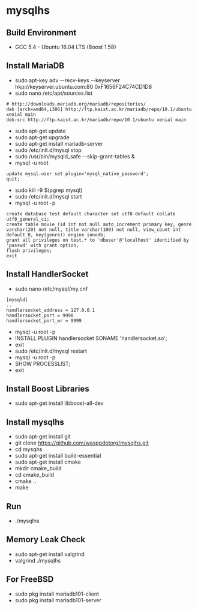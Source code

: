 
mysqlhs
=======

Build Environment
-----------------
* GCC 5.4 - Ubuntu 16.04 LTS (Boost 1.58)

Install MariaDB
---------------
* sudo apt-key adv --recv-keys --keyserver hkp://keyserver.ubuntu.com:80 0xF1656F24C74CD1D8
* sudo nano /etc/apt/sources.list
```
# http://downloads.mariadb.org/mariadb/repositories/
deb [arch=amd64,i386] http://ftp.kaist.ac.kr/mariadb/repo/10.1/ubuntu xenial main
deb-src http://ftp.kaist.ac.kr/mariadb/repo/10.1/ubuntu xenial main
```

* sudo apt-get update
* sudo apt-get upgrade
* sudo apt-get install mariadb-server
* sudo /etc/init.d/mysql stop
* sudo /usr/bin/mysqld_safe --skip-grant-tables &
* mysql -u root
```
update mysql.user set plugin='mysql_native_password';
quit;
```
 
* sudo kill -9 $(pgrep mysql)
* sudo /etc/init.d/mysql start
* mysql -u root -p
```
create database test default character set utf8 default collate utf8_general_ci;
create table movie (id int not null auto_increment primary key, genre varchar(20) not null, title varchar(100) not null, view_count int default 0, key(genre)) engine innodb;
grant all privileges on test.* to 'dbuser'@'localhost' identified by 'passwd' with grant option;
flush privileges;
exit
```

Install HandlerSocket
---------------------
* sudo nano /etc/mysql/my.cnf
```
[mysqld]
..
handlersocket_address = 127.0.0.1
handlersocket_port = 9998
handlersocket_port_wr = 9999
```

* mysql -u root -p
* INSTALL PLUGIN handlersocket SONAME 'handlersocket.so';
* exit
* sudo /etc/init.d/mysql restart
* mysql -u root -p
* SHOW PROCESSLIST;
* exit

Install Boost Libraries
-----------------------
* sudo apt-get install libboost-all-dev

Install mysqlhs
---------------
* sudo apt-get install git
* git clone https://github.com/wasppdotorg/mysqlhs.git
* cd mysqhs
* sudo apt-get install build-essential
* sudo apt-get install cmake
* mkdir cmake_build
* cd cmake_build
* cmake ..
* make

Run
---
* ./mysqlhs

Memory Leak Check
-----------------
* sudo apt-get install valgrind
* valgrind ./mysqlhs

For FreeBSD
-----------
* sudo pkg install mariadb101-client
* sudo pkg install mariadb101-server

